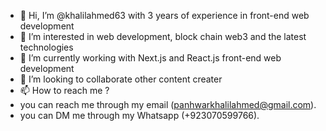 - 👋 Hi, I’m @khalilahmed63 with 3 years of experience in front-end web development
- 👀 I’m interested in web development, block chain web3 and the latest technologies
- 🌱 I’m currently working with Next.js and React.js front-end web development
- 💞️ I’m looking to collaborate other content creater
- 📫 How to reach me ? 
- you can reach me through my email (panhwarkhalilahmed@gmail.com).
- you can DM me through my Whatsapp  (+923070599766).

<!---
khalilahmed63/khalilahmed63 is a ✨ special ✨ repository because its `README.md` (this file) appears on your GitHub profile.
You can click the Preview link to take a look at your changes.
--->

